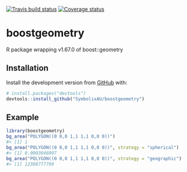 
[![Travis build
status](https://travis-ci.org/SymbolixAU/boostgeometry.svg?branch=master)](https://travis-ci.org/SymbolixAU/boostgeometry)
[![Coverage
status](https://codecov.io/gh/SymbolixAU/boostgeometry/branch/master/graph/badge.svg)](https://codecov.io/github/SymbolixAU/boostgeometry?branch=master)

<!-- git clone https://github.com/boostorg/geometry --branch boost-1.67.0 --depth 1 -->

<!-- README.md is generated from README.Rmd. Please edit that file -->

# boostgeometry

R package wrapping v1.67.0 of boost::geometry

## Installation

Install the development version from
[GitHub](https://github.com/SymbolixAU/boostgeometry) with:

``` r
# install.packages("devtools")
devtools::install_github("SymbolixAU/boostgeometry")
```

## Example

``` r
library(boostgeometry)
bg_area("POLYGON((0 0,0 1,1 1,1 0,0 0))")
#> [1] 1
bg_area("POLYGON((0 0,0 1,1 1,1 0,0 0))", strategy = "spherical")
#> [1] 0.0003046097
bg_area("POLYGON((0 0,0 1,1 1,1 0,0 0))", strategy = "geographic")
#> [1] 12308777799
```
